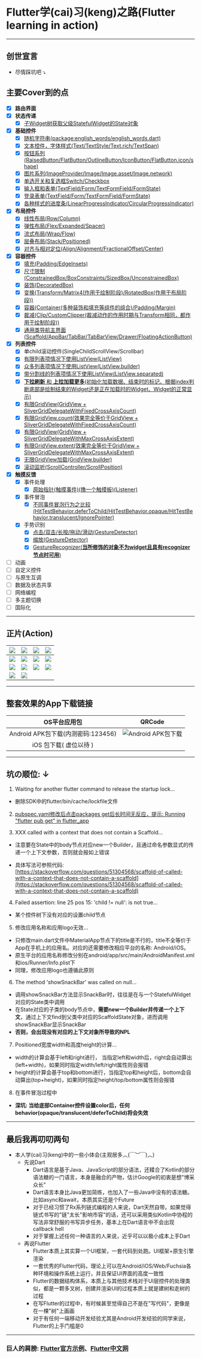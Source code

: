 # Flutter学(cai)习(keng)之路(Flutter learning in action)

---

## 创世宣言

- 尽情踩坑吧 ⤵️

## 主要Cover到的点

- [x] **路由界面**
- [x] **状态传递**
  - [x] [子Widget树获取父级StatefulWidget的State对象](lib/state/SnackBarWidget.dart)
- [x] **基础控件**
  - [x] [随机字符串(package:english_words/english_words.dart)](lib/widget/RandomWordWidget.dart)
  - [x] [文本控件，字体样式(Text/TextStyle/Text.rich/TextSpan)](lib/widget/TextStyleWidget.dart)
  - [x] [按钮系列(RaisedButton/FlatButton/OutlineButton/IconButton/FlatButton.icon/shape)](lib/widget/ButtonWidget.dart)
  - [x] [图片系列(ImageProvider/Image/Image.asset/Image.network)](lib/widget/SwitchCheckboxWidget.dart)
  - [x] [单选开关和复选框Switch/Checkbox](lib/widget/SwitchCheckboxWidget.dart)
  - [x] [输入框和表单(TextField/Form/TextFormField/FormState)](lib/widget/EditTextFormWidget.dart)
  - [x] [登录表单(TextField/Form/TextFormField/FormState)](lib/widget/LoginFormWidget.dart)
  - [x] [各种样式的进度条(LinearProgressIndicator/CircularProgressIndicator)](lib/widget/ProgressBarWidget.dart)
- [x] **布局控件**
  - [x] [线性布局(Row/Column)](lib/layout/LinearLayoutWidget.dart)
  - [x] [弹性布局(Flex/Expanded/Spacer)](lib/layout/FlexLayoutWidget.dart)
  - [x] [流式布局(Wrap/Flow)](lib/layout/WrapLayoutWidget.dart)
  - [x] [层叠布局(Stack/Positioned)](lib/layout/StackLayoutWidget.dart)
  - [x] [对齐与相对定位(Align/Alignment/FractionalOffset/Center)](lib/layout/AlignLayoutWidget.dart)
- [x] **容器控件**
  - [x] [填充(Padding/EdgeInsets)](lib/container/PaddingContainerWidget.dart)
  - [x] [尺寸限制(ConstrainedBox/BoxConstraints/SizedBox/UnconstrainedBox)](lib/container/BoxContainerWidget.dart)
  - [x] [装饰(DecoratedBox)](lib/container/DecoratedBoxWidget.dart)
  - [x] [变换(Transform/Matrix4(作用于绘制阶段)/RotatedBox(作用于布局阶段))](lib/container/TransformWidget.dart)
  - [x] [容器(Container(多种装饰和填充等组件的组合)/Padding/Margin)](lib/container/ContainerWidget.dart)
  - [x] [裁减(Clip/CustomClipper(裁减动作的作用时期与Transform相同，都作用于绘制阶段))](lib/container/ClipWidget.dart)
  - [x] [通用类导航主界面(Scaffold/AppBar/TabBar/TabBarView/Drawer/FloatingActionButton)](lib/container/TabBarViewWidget.dart)
- [x] **列表控件**
  - [x] 单child滚动控件(SingleChildScrollView/Scrollbar)
  - [x] [有限列表项情况下使用ListView(ListView)](lib/list/LimitListViewWidget.dart)
  - [x] [众多列表项情况下使用ListView(ListView.builder)](lib/list/MultitudinousListViewWidget.dart)
  - [x] [带分割线的列表项情况下使用ListView(ListView.separated)](lib/list/DividerListViewWidget.dart)
  - [x] [**下拉刷新** 和 **上拉加载更多**(初始化加载数据、结束时的标记、根据index判断底部是绘制结束的Widget还是正在加载时的Widget、Widget的正常显示)](lib/list/LoadingMordAndRefreshListViewWidget.dart)
  - [x] [有限GridView(GridView + SliverGridDelegateWithFixedCrossAxisCount)](lib/list/GridViewWidget.dart)
  - [x] [有限GridView.count(效果完全等价于GridView + SliverGridDelegateWithFixedCrossAxisCount)](lib/list/GridViewCountWidget.dart)
  - [x] [有限GridView(GridView + SliverGridDelegateWithMaxCrossAxisExtent)](lib/list/GridViewMaxExtendWidget.dart)
  - [x] [有限GridView.extent(效果完全等价于GridView + SliverGridDelegateWithMaxCrossAxisExtent)](lib/list/GridViewMaxExtendWidget.dart)
  - [x] [无限GridView加载(GridView.builder)](lib/list/UnLimitGridViewWidget.dart)
  - [x] [滚动监听(ScrollController/ScrollPosition)](lib/list/ListViewScrollControllerWidget.dart)
- [x] **触摸反馈**
  - [x] 事件处理
    - [x] [原始指针(触摸事件)(撸一个触摸板)(Listener)](lib/touch/TouchPadWidget.dart)
  - [x] 事件冒泡
    - [x] [不同事件冒泡行为之比较(HitTestBehavior.deferToChild/HitTestBehavior.opaque/HitTestBehavior.translucent/IgnorePointer)](lib/touch/TouchBubbleWidget.dart)
  - [x] 手势识别
    - [x] [点击/双击/长按/拖动/滑动(GestureDetector)](lib/gesture/GestureDetectorWidget.dart)
    - [x] [缩放(GestureDetector)](lib/gesture/ScaleGestureDetectorWidget.dart)
    - [x] [GestureRecognizer(**当所修饰的对象不为widget且具有recognizer节点时可用**)](lib/gesture/GestureRecognizerTextWidget.dart)
- [ ] 动画
- [ ] 自定义控件
- [ ] 与原生互调
- [ ] 数据及状态共享
- [ ] 网络编程
- [ ] 多主题切换
- [ ] 国际化

---

## 正片(Action)

| ![](https://tva1.sinaimg.cn/large/00831rSTly1gdmryrmlz5j30u01t0abl.jpg) | ![](https://tva1.sinaimg.cn/large/00831rSTly1gdmsdeily1j30u01t078v.jpg) | ![](https://tva1.sinaimg.cn/large/00831rSTly1gdms27cfs8j30u01t0mzn.jpg) | ![](https://tva1.sinaimg.cn/large/00831rSTly1gdms2mvb8rj30u01t0tab.jpg) |
| :---:  | :---: | :---: | :---: |
| ![](https://tva1.sinaimg.cn/large/00831rSTly1gdms2zmrnjj30u01t0my3.jpg) | ![](https://tva1.sinaimg.cn/large/00831rSTly1gdms395nsuj30u01t0ad9.jpg) | ![](https://tva1.sinaimg.cn/large/00831rSTly1gdms3s5dnaj30u01t0gq7.jpg) | ![](https://tva1.sinaimg.cn/large/00831rSTly1gdms43few5j30u01t0n1o.jpg) |
| ![](https://tva1.sinaimg.cn/large/00831rSTly1gdms7mfimij30u01t0q4b.jpg) | ![](https://tva1.sinaimg.cn/large/00831rSTly1gdms7x7kwkj30u01t0mxy.jpg) | ![](https://tva1.sinaimg.cn/large/00831rSTly1gdmsng1wahj30u01t0q5q.jpg) | ![](https://tva1.sinaimg.cn/large/00831rSTly1gdms8mcoomj30u01t00ut.jpg) |
| ![](https://tva1.sinaimg.cn/large/00831rSTly1gdms8y1uxpj30u01t0whs.jpg) | ![](https://tva1.sinaimg.cn/large/00831rSTly1gdmsl8d4iej30u01t0grq.jpg) |  |  |

---

## 整套效果的App下载链接

| OS平台应用包 | QRCode |
| :---:  | :---: |
| Android APK包下载(内测密码:123456) | ![Android APK包下载](https://www.pgyer.com/app/qrcode/yangyiRunning)
| iOS 包下载( 虚位以待 ) | |

---

## 坑の顺位: ↓

1. Waiting for another flutter command to release the startup lock...

  - 删除SDK中的flutter/bin/cache/lockfile文件

2. [pubspec.yaml修改后点击packages get后长时间无反应，提示: Running "flutter pub get" in flutter_app](https://blog.csdn.net/unique_Even/article/details/104995111)

3. XXX called with a context that does not contain a Scaffold...

  - 注意要在State中的body节点对应new一个Builder，且通过命名参数显式的传递一个上下文参数，否则就会报如上错误

  - 具体写法可参照代码: [https://stackoverflow.com/questions/51304568/scaffold-of-called-with-a-context-that-does-not-contain-a-scaffold](https://stackoverflow.com/questions/51304568/scaffold-of-called-with-a-context-that-does-not-contain-a-scaffold)

4. Failed assertion: line 25 pos 15: 'child != null': is not true...

  - 某个控件树下没有对应的设置child节点

5. 修改应用名称和应用logo无效...

  - 只修改main.dart文件中MaterialApp节点下的title是不行的，title不全等价于App在手机上的应用名。对应的还需要修改相应平台的名称: Android/iOS。
  - 原生平台的应用名称修改分别在android/app/src/main/AndroidManifest.xml和ios/Runner/Info.plist下
  - 同理，修改应用logo也遵循此原则

6. The method 'showSnackBar' was called on null...

  - 调用showSnackBar方法显示SnackBar时，往往是在与一个StatefulWidget对应的State类中调用
  - 在State对应的子类的body节点中，**需要new一个Builder并传递一个上下文**，通过上下文find到父类中对应的ScaffoldState对象，进而调用showSnackBar显示SnackBar
  - **否则，会出现没有对应的上下文对象所导致的NPL**

7. Positioned宽度width和高度height的计算...

  - width的计算会基于left和right进行， 当指定left和width后，right会自动算出(left+width)，如果同时指定width/left/right属性则会报错
  - height的计算会基于top和bottom进行，当指定top和height后，bottom会自动算出(top+height)，如果同时指定height/top/bottom属性则会报错
  
8. 在事件冒泡过程中
  - **深坑: 当给底部Container控件设置color后，任何behavior(opaque/translucent/deferToChild)将会失效**
  
---

## 最后我再叨叨两句

- 本人学(cai)习(keng)中的一些小体会(主观居多︿(￣︶￣)︿)
  - 先说Dart
    - Dart语言是基于Java、JavaScript的部分语法，还糅合了Kotlin的部分语法糖的一门语言，本身是融合的产物，估计Google的初衷是想"博采众长"
    - Dart语言本身比Java更加简练，也加入了一些Java中没有的语法糖。比如async和await，本质其实还是个Future
    - 对于已经习惯了Rx系列链式编程的人来说，Dart天然自带。如果觉得链式书写的"链"太长"影响市容"的话，还可以采用类似Kotlin中协程的写法非常舒服的书写异步任务，基本上在Dart语言中不会出现callback hell
    - 对于掌握上述任何一种语言的人来说，近乎可以以极小成本上手Dart
  - 再说Flutter
    - Flutter本质上其实算一个UI框架，一套代码到处跑。UI框架+原生引擎渲染
    - 一套优秀的Flutter代码，理论上可以在Android/iOS/Web/Fuchsia各种环境和操作系统上运行，并且保证UI界面的高度一致性
    - Flutter的数据结构体系，本质上与其他技术栈对于UI层控件的处理类似，都是一颗多叉树，创建并渲染UI的过程本质上就是建树和走树的过程
    - 在写Flutter的过程中，有时候甚至觉得自己不是在"写代码"，更像是在一棵"树"上画画
    - 对于有任何一端移动开发经验尤其是Android开发经验的同学来说，Flutter的上手门槛是0

---

###  巨人的肩膀: [Flutter官方示例](https://github.com/flutter/flutter)、[Flutter中文网](https://flutterchina.club)